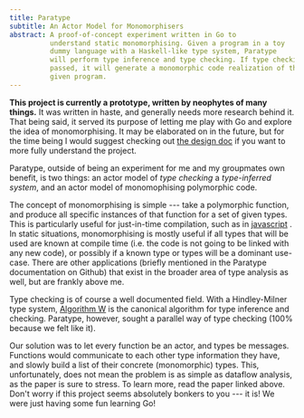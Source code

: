```yaml
---
title: Paratype
subtitle: An Actor Model for Monomorphisers
abstract: A proof-of-concept experiment written in Go to
          understand static monomorphising. Given a program in a toy
          dummy language with a Haskell-like type system, Paratype
          will perform type inference and type checking. If type checking
          passed, it will generate a monomorphic code realization of the
          given program.
---
```


**This project is currently a prototype, written by neophytes of many
things.** It was written in haste, and generally needs more research
behind it. That being said, it served its purpose of letting me play
with Go and explore the idea of monomorphising. It may be elaborated
on in the future, but for the time being I would suggest checking out
[the design doc](https://github.com/izzycecil/Paratype/blob/master/documentation/design.tex)
if you want to more fully understand the project.

Paratype, outside of being an experiment for me and my groupmates own
benefit, is two things: an actor model of *type checking* a
*type-inferred system*, and an actor model of monomophising
polymorphic code.

The concept of monomorphising is simple --- take a polymorphic
function, and produce all specific instances of that function for a
set of given types. This is particularly useful for just-in-time
compilation, such as in
[javascript](http://mrale.ph/blog/2015/01/11/whats-up-with-monomorphism.html)
. In static situations, monomorphising is mostly useful if all
types that will be used are known at compile time (i.e. the code is
not going to be linked with any new code), or possibly if a known type
or types will be a dominant use-case. There are other applications
(briefly mentioned in the Paratype documentation on Github) that
exist in the broader area of type analysis as well, but are frankly
above me.

Type checking is of course a well documented field. With a
Hindley-Milner type system,
[Algorithm W](http://en.wikipedia.org/wiki/Hindley%E2%80%93Milner_type_system#Algorithm_W)
is the canonical algorithm for type inference and checking. Paratype,
however, sought a parallel way of type checking (100% because we felt
like it).

Our solution was to let every function be an actor, and types be
messages. Functions would communicate to each other type information
they have, and slowly build a list of their concrete (monomorphic)
types. This, unfortunately, does not mean the problem is as simple as
dataflow analysis, as the paper is sure to stress. To learn more, read
the paper linked above. Don't worry if this project seems absolutely
bonkers to you --- it is! We were just having some fun learning Go!
